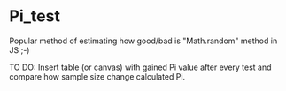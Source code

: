 # Pi_test
Popular method of estimating how good/bad is "Math.random" method in JS ;-)

TO DO:
Insert table (or canvas) with gained Pi value after every test and compare how sample size change calculated Pi.
